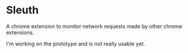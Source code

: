 # Sleuth

A chrome extension to monitor network requests made by other chrome extensions.

I'm working on the prototype and is not really usable yet.